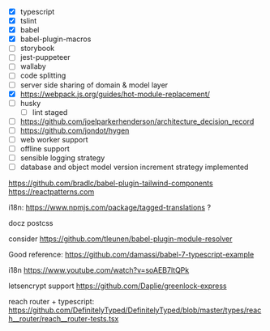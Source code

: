 - [x] typescript
- [x] tslint
- [x] babel
- [x] babel-plugin-macros
- [ ] storybook
- [ ] jest-puppeteer
- [ ] wallaby
- [ ] code splitting
- [ ] server side sharing of domain & model layer
- [x] https://webpack.js.org/guides/hot-module-replacement/
- [ ] husky
  - [ ] lint staged
- [ ] https://github.com/joelparkerhenderson/architecture_decision_record
- [ ] https://github.com/jondot/hygen
- [ ] web worker support
- [ ] offline support
- [ ] sensible logging strategy
- [ ] database and object model version increment strategy implemented

https://github.com/bradlc/babel-plugin-tailwind-components
https://reactpatterns.com

i18n: https://www.npmjs.com/package/tagged-translations ?

docz
postcss

consider https://github.com/tleunen/babel-plugin-module-resolver

Good reference: https://github.com/damassi/babel-7-typescript-example

i18n https://www.youtube.com/watch?v=soAEB7ltQPk

letsencrypt support https://github.com/Daplie/greenlock-express

reach router + typescript: https://github.com/DefinitelyTyped/DefinitelyTyped/blob/master/types/reach__router/reach__router-tests.tsx
